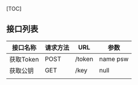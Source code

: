 [TOC]

## 接口列表

| 接口名称  | 请求方法 | URL    | 参数     |
| --------- | -------- | ------ | -------- |
| 获取Token | POST     | /token | name psw |
| 获取公钥  | GET      | /key   | null     |
|           |          |        |          |